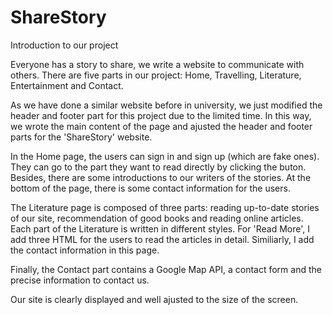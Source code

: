 # ShareStory

Introduction to our project

Everyone has a story to share, we write a website to communicate with others. There are five parts in our project: Home, Travelling, Literature, Entertainment and Contact.

As we have done a similar website before in university, we just modified the header and footer part for this project due to the limited time. In this way, we wrote the main content of the page and ajusted the header and footer parts for the 'ShareStory' website. 

In the Home page, the users can sign in and sign up (which are  fake ones). They can go to the part they want to read directly by clicking the buton. Besides, there are some introductions to our writers of the stories. At the bottom of the page, there is some contact information for the users.

The Literature page is composed of three parts: reading up-to-date stories of our site, recommendation of good books and reading online articles. Each part of the Literature is written in different styles. For 'Read More', I add three HTML for the users to read the articles in detail. Similiarly, I add the contact information in this page.

Finally, the Contact part contains a Google Map API, a contact form and the precise information to contact us. 

Our site is clearly displayed and well ajusted to the size of the screen.

